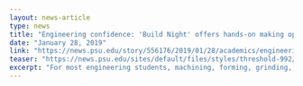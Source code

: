 ```yaml
---
layout: news-article
type: news
title: "Engineering confidence: 'Build Night' offers hands-on making opportunities"
date: "January 28, 2019"
link: "https://news.psu.edu/story/556176/2019/01/28/academics/engineering-confidence-build-night-offers-hands-making"
teaser: "https://news.psu.edu/sites/default/files/styles/threshold-992/public/46030493804_3cc29f959e_o_0.jpg?itok=7Y7diuUK"
excerpt: "For most engineering students, machining, forming, grinding, welding, assembling and testing prototypes are commonplace in their education. But the knowledge and confidence needed to run the necessary equipment to create these models isn’t always as routine."
---
```

